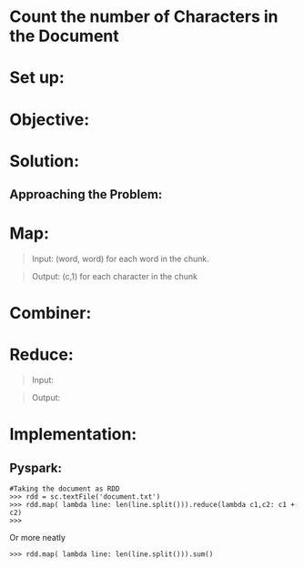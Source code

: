 # **Count the number of Characters in the Document**

# **Set up:**

# **Objective:**

# **Solution:**
## **Approaching the Problem:**

# **Map:**
>Input: (word, word) for each word in the chunk.

>Output: (c,1) for each character in the chunk
# **Combiner:**

# **Reduce:**
>Input:

>Output:

# Implementation:

## Pyspark:
```
#Taking the document as RDD
>>> rdd = sc.textFile('document.txt')
>>> rdd.map( lambda line: len(line.split())).reduce(lambda c1,c2: c1 + c2)
>>>
```
Or more neatly
```
>>> rdd.map( lambda line: len(line.split())).sum()
```